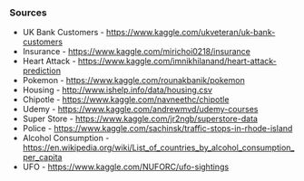 ### Sources

* UK Bank Customers - https://www.kaggle.com/ukveteran/uk-bank-customers <br>
* Insurance - https://www.kaggle.com/mirichoi0218/insurance
* Heart Attack - https://www.kaggle.com/imnikhilanand/heart-attack-prediction
* Pokemon - https://www.kaggle.com/rounakbanik/pokemon
* Housing - http://www.ishelp.info/data/housing.csv
* Chipotle - https://www.kaggle.com/navneethc/chipotle
* Udemy - https://www.kaggle.com/andrewmvd/udemy-courses
* Super Store - https://www.kaggle.com/jr2ngb/superstore-data
* Police - https://www.kaggle.com/sachinsk/traffic-stops-in-rhode-island
* Alcohol Consumption - https://en.wikipedia.org/wiki/List_of_countries_by_alcohol_consumption_per_capita
* UFO - https://www.kaggle.com/NUFORC/ufo-sightings
